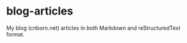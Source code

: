 blog-articles
=============

My blog (cnborn.net) articles in both Markdown and reStructuredText format.